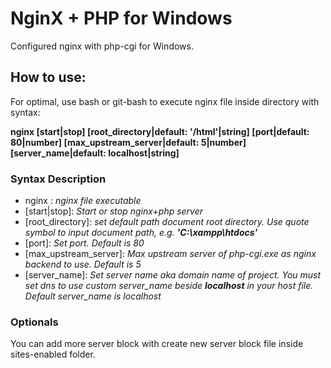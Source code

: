 # NginX + PHP for Windows
Configured nginx with php-cgi for Windows.

## How to use:
For optimal, use bash or git-bash to execute nginx file inside directory with syntax:  

**nginx [start|stop] [root_directory|default: '/html'|string] [port|default: 80|number] [max_upstream_server|default: 5|number] [server_name|default: localhost|string]**

### Syntax Description
- nginx : *nginx file executable*
- [start|stop]: *Start or stop nginx+php server*
- [root_directory]: *set default path document root directory. Use quote symbol to input document path, e.g. __'C:\xampp\htdocs'__*
- [port]: *Set port. Default is 80*
- [max_upstream_server]: *Max upstream server of php-cgi.exe as nginx backend to use. Default is 5*
- [server_name]: *Set server name aka domain name of project. You must set dns to use custom server_name beside __localhost__ in your host file. Default server_name is localhost*

### Optionals
You can add more server block with create new server block file inside sites-enabled folder.